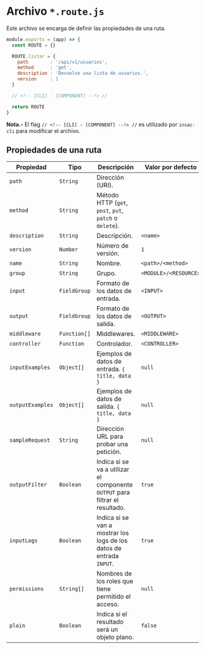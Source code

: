 # Archivo  `*.route.js`

Este archivo se encarga de definir las propiedades de una ruta.

```js
module.exports = (app) => {
  const ROUTE = {}

  ROUTE.listar = {
    path        : '/api/v1/usuarios',
    method      : 'get',
    description : 'Devuelve una lista de usuarios.',
    version     : 1
  }

  // <!-- [CLI] - [COMPONENT] --!> //

  return ROUTE
}
```

**Nota.-** El flag `// <!-- [CLI] - [COMPONENT] --!> //` es utilizado por `insac-cli` para modificar el archivo.

## Propiedades de una ruta

| Propiedad        | Tipo         | Descripción                                                                  | Valor por defecto     |
| ---------------- | ------------ | ---------------------------------------------------------------------------- | --------------------- |
| `path`           | `String`     | Dirección (URI).                                                             |                       |
| `method`         | `String`     | Método HTTP (`get`, `post`, `put`, `patch` o `delete`).                      |                       |
| `description`    | `String`     | Descripción.                                                                 | `<name>`              |
| `version`        | `Number`     | Número de versión.                                                           | `1`                   |
| `name`           | `String`     | Nombre.                                                                      | `<path>/<method>`     |
| `group`          | `String`     | Grupo.                                                                       | `<MODULE>/<RESOURCE>` |
| `input`          | `FieldGroup` | Formato de los datos de entrada.                                             | `<INPUT>`             |
| `output`         | `FieldGroup` | Formato de los datos de salida.                                              | `<OUTPUT>`            |
| `middleware`     | `Function[]` | Middlewares.                                                                 | `<MIDDLEWARE>`        |
| `controller`     | `Function`   | Controlador.                                                                 | `<CONTROLLER>`        |
| `inputExamples`  | `Object[]`   | Ejemplos de datos de entrada. `{ title, data }`                              | `null`                |
| `outputExamples` | `Object[]`   | Ejemplos de datos de salida. `{ title, data }`                               | `null`                |
| `sampleRequest`  | `String`     | Dirección URL para probar una petición.                                      | `null`                |
| `outputFilter`   | `Boolean`    | Indica si se va a utilizar el componente `OUTPUT` para filtrar el resultado. | `true`                |
| `inputLogs`      | `Boolean`    | Indica si se van a mostrar los logs de los datos de entrada `INPUT`.         | `true`                |
| `permissions`    | `String[]`   | Nombres de los roles que tiene permitido el acceso.                          | `null`                |
| `plain`          | `Boolean`    | Indica si el resultado será un objeto plano.                                 | `false`               |
